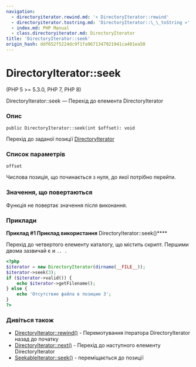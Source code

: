 ```yaml
---
navigation:
  - directoryiterator.rewind.md: '« DirectoryIterator::rewind'
  - directoryiterator.tostring.md: 'DirectoryIterator::\_\_toString »'
  - index.md: PHP Manual
  - class.directoryiterator.md: DirectoryIterator
title: 'DirectoryIterator::seek'
origin_hash: ddf652f5224dc9f1fa9671347921941ca401ea50
---
```

# DirectoryIterator::seek

(PHP 5 >= 5.3.0, PHP 7, PHP 8)

DirectoryIterator::seek — Перехід до елемента DirectoryIterator

### Опис

```methodsynopsis
public DirectoryIterator::seek(int $offset): void
```

Перехід до заданої позиції [DirectoryIterator](class.directoryiterator.md)

### Список параметрів

`offset`

Числова позиція, що починається з нуля, до якої потрібно перейти.

### Значення, що повертаються

Функція не повертає значення після виконання.

### Приклади

**Приклад #1 Приклад використання** DirectoryIterator::seek()\*\*\*\*

Перехід до четвертого елементу каталогу, що містить скрипт. Першими двома зазвичай є и `.. .`

```php
<?php
$iterator = new DirectoryIterator(dirname(__FILE__));
$iterator->seek(3);
if ($iterator->valid()) {
    echo $iterator->getFilename();
} else {
    echo 'Отсутствие файла в позиции 3';
}
?>
```

### Дивіться також

-   [DirectoryIterator::rewind()](directoryiterator.rewind.md) \- Перемотування ітератора DirectoryIterator назад до початку
-   [DirectoryIterator::next()](directoryiterator.next.md) \- Перехід до наступного елементу DirectoryIterator
-   [SeekableIterator::seek()](seekableiterator.seek.md) \- переміщається до позиції
